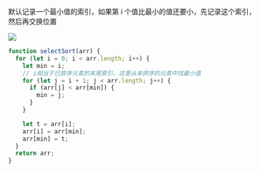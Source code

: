 默认记录一个最小值的索引，如果第 i 个值比最小的值还要小，先记录这个索引，然后再交换位置

![](https://p1-jj.byteimg.com/tos-cn-i-t2oaga2asx/gold-user-assets/2017/7/27/e0824efdb79268d4de42991274dcc9eb~tplv-t2oaga2asx-watermark.awebp)

```javascript
function selectSort(arr) {
  for (let i = 0; i < arr.length; i++) {
    let min = i;
    // i相当于已排序元素的末尾索引，这里从未排序的元素中找最小值
    for (let j = i + 1; j < arr.length; j++) {
      if (arr[j] < arr[min]) {
        min = j;
      }
    }

    let t = arr[i];
    arr[i] = arr[min];
    arr[min] = t;
  }
  return arr;
}
```
